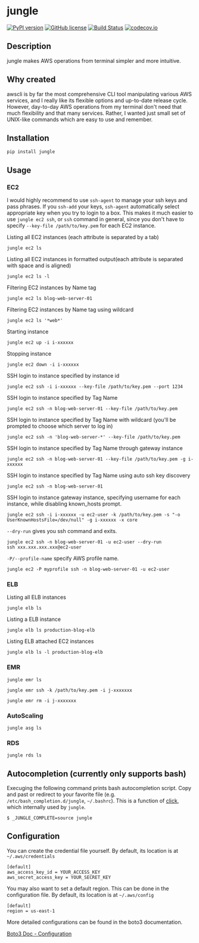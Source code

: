# jungle

[![PyPI version](https://img.shields.io/pypi/v/jungle.svg)](https://pypi.python.org/pypi/jungle)
[![GitHub license](https://img.shields.io/badge/license-MIT-blue.svg)](https://raw.githubusercontent.com/achiku/jungle/master/LICENSE)
[![Build Status](https://travis-ci.org/achiku/jungle.svg)](https://travis-ci.org/achiku/jungle)
[![codecov.io](http://codecov.io/github/achiku/jungle/coverage.svg?branch=master)](http://codecov.io/github/achiku/jungle?branch=master)


## Description

jungle makes AWS operations from terminal simpler and more intuitive.


## Why created

awscli is by far the most comprehensive CLI tool manipulating various AWS services, and I really like its flexible options and up-to-date release cycle. However, day-to-day AWS operations from my terminal don't need that much flexibility and that many services. Rather, I wanted just small set of UNIX-like commands which are easy to use and remember.

## Installation

```
pip install jungle
```


## Usage


### EC2

I would highly recommend to use `ssh-agent` to manage your ssh keys and pass phrases. If you `ssh-add` your keys, `ssh-agent` automatically select appropriate key when you try to login to a box. This makes it much easier to use `jungle ec2 ssh`, or `ssh` command in general, since you don't have to specify `--key-file /path/to/key.pem` for each EC2 instance.

Listing all EC2 instances (each attribute is separated by a tab)

```
jungle ec2 ls
```

Listing all EC2 instances in formatted output(each attribute is separated with space and is aligned)

```
jungle ec2 ls -l
```

Filtering EC2 instances by Name tag

```
jungle ec2 ls blog-web-server-01
```

Filtering EC2 instances by Name tag using wildcard

```
jungle ec2 ls '*web*'
```

Starting instance

```
jungle ec2 up -i i-xxxxxx
```

Stopping instance

```
jungle ec2 down -i i-xxxxxx
```

SSH login to instance specified by instance id

```
jungle ec2 ssh -i i-xxxxxx --key-file /path/to/key.pem --port 1234
```

SSH login to instance specified by Tag Name

```
jungle ec2 ssh -n blog-web-server-01 --key-file /path/to/key.pem
```

SSH login to instance specified by Tag Name with wildcard (you'll be prompted to choose which server to log in)

```
jungle ec2 ssh -n 'blog-web-server-*' --key-file /path/to/key.pem
```

SSH login to instance specified by Tag Name through gateway instance

```
jungle ec2 ssh -n blog-web-server-01 --key-file /path/to/key.pem -g i-xxxxxx
```

SSH login to instance specified by Tag Name using auto ssh key discovery

```
jungle ec2 ssh -n blog-web-server-01
```

SSH login to instance gateway instance, specifying username for each instance,
while disabling known_hosts prompt.

```
jungle ec2 ssh -i i-xxxxxx -u ec2-user -k /path/to/key.pem -s "-o UserKnownHostsFile=/dev/null" -g i-xxxxxx -x core
```

`--dry-run` gives you ssh command and exits.

```
jungle ec2 ssh -n blog-web-server-01 -u ec2-user --dry-run
ssh xxx.xxx.xxx.xxx@ec2-user
```

`-P/--profile-name` specify AWS profile name.

```
jungle ec2 -P myprofile ssh -n blog-web-server-01 -u ec2-user
```

### ELB

Listing all ELB instances

```
jungle elb ls
```

Listing a ELB instance

```
jungle elb ls production-blog-elb
```

Listing ELB attached EC2 instances

```
jungle elb ls -l production-blog-elb
```


### EMR

```
jungle emr ls
```

```
jungle emr ssh -k /path/to/key.pem -i j-xxxxxxx
```

```
jungle emr rm -i j-xxxxxxx
```

### AutoScaling

```
jungle asg ls
```

### RDS

```
jungle rds ls
```


## Autocompletion (currently only supports bash)

Execuging the following command prints bash autocompletion script. Copy and past or redirect to your favorite file (e.g. `/etc/bash_completion.d/jungle`, `~/.bashrc`). This is a function of [click](http://click.pocoo.org/5/), which internally used by `jungle`.

```
$ _JUNGLE_COMPLETE=source jungle
```


## Configuration

You can create the credential file yourself. By default, its location is at ```~/.aws/credentials```

```
[default]
aws_access_key_id = YOUR_ACCESS_KEY
aws_secret_access_key = YOUR_SECRET_KEY
```


You may also want to set a default region. This can be done in the configuration file. By default, its location is at ```~/.aws/config```

```
[default]
region = us-east-1
```

More detailed configurations can be found in the boto3 documentation.

[Boto3 Doc - Configuration](http://boto3.readthedocs.org/en/latest/guide/configuration.html#guide-configuration)
